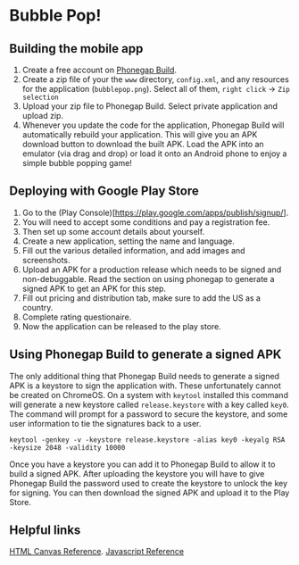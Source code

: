 # Bubble Pop!

## Building the mobile app

1. Create a free account on [Phonegap Build](https://build.phonegap.com/).
2. Create a zip file of your the `www` directory, `config.xml`, and any resources for the application (`bubblepop.png`). Select all of them, `right click` -> `Zip selection`
3. Upload your zip file to Phonegap Build. Select private application and upload zip.
4. Whenever you update the code for the application, Phonegap Build will automatically rebuild your application. This will give you an APK download button to download the built APK. Load the APK into an emulator (via drag and drop) or load it onto an Android phone to enjoy a simple bubble popping game!

## Deploying with Google Play Store

1. Go to the (Play Console)[https://play.google.com/apps/publish/signup/].
2. You will need to accept some conditions and pay a registration fee.
3. Then set up some account details about yourself.
4. Create a new application, setting the name and language.
5. Fill out the various detailed information, and add images and screenshots.
6. Upload an APK for a production release which needs to be signed and non-debuggable. Read the section on using phonegap to generate a signed APK to get an APK for this step.
6. Fill out pricing and distribution tab, make sure to add the US as a country.
7. Complete rating questionaire.
8. Now the application can be released to the play store.

## Using Phonegap Build to generate a signed APK

The only additional thing that Phonegap Build needs to generate a
signed APK is a keystore to sign the application with. These
unfortunately cannot be created on ChromeOS. On a system with
`keytool` installed this command will generate a new keystore called
`release.keystore` with a key called `key0`. The command will prompt
for a password to secure the keystore, and some user information to
tie the signatures back to a user.

```keytool -genkey -v -keystore release.keystore -alias key0 -keyalg RSA -keysize 2048 -validity 10000```

Once you have a keystore you can add it to Phonegap Build to allow it
to build a signed APK. After uploading the keystore you will have to
give Phonegap Build the password used to create the keystore to unlock
the key for signing. You can then download the signed APK and upload
it to the Play Store.

## Helpful links

[HTML Canvas Reference](https://www.w3schools.com/tags/ref_canvas.asp).
[Javascript Reference](https://developer.mozilla.org/en-US/docs/Web/JavaScript/Reference)
